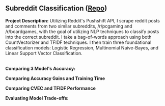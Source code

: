 ## Subreddit Classification ([Repo](https://github.com/JamesDargan/Reddit_Classification))

**Project Description:**
Utilizing Reddit's Pushshift API, I scrape reddit posts and comments from two similar subreddits, /r/pcgaming and /r/boardgames, with the goal of utilizing NLP techniques to classify posts into the correct subreddit. I take a bag-of-words approach using both CountVectorizer and TFIDF techniques. I then train three foundational classification models: Logistic Regression, Multinomial Naive-Bayes, and Linear Support Vector Classification.
<br><br>

**Comparing 3 Model's Accuracy:**


**Comparing Accuracy Gains and Training Time**


**Comparing CVEC and TFIDF Performance**


**Evaluating Model Trade-offs:**
